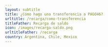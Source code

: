 ```yaml
---
layout: subtitle
title: ¿Cómo hago una transferencia a PAGO46?
urltitle: /recarga/como-transferencia
titleFather: Recarga de saldo
icon: /images/recarga-saldo.png
urltitleFather: /recarga
country: Argentina, Chile, Mexico
---
```

